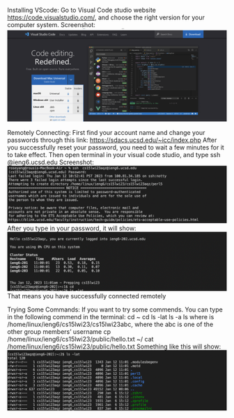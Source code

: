 Installing VScode: Go to Visual Code studio website  https://code.visualstudio.com/, and choose the right version for your computer system. 
Screenshot: ![Image](https://github.com/yiy013079/cse15l-lab-reports/blob/16daa6e34b8ad23f317b0f69f7157f73ebd66d13/%E6%88%AA%E5%B1%8F2023-01-12%20%E4%B8%8A%E5%8D%8811.11.28.png)

Remotely Connecting: First find your account name and change your passwords through this link: https://sdacs.ucsd.edu/~icc/index.php
After you successfully reset your password, you need to wait a few minutes for it to take effect.
Then open terminal in your visual code studio, and type ssh  <your username>@ieng6.ucsd.edu
Screenshot: ![Image](https://github.com/yiy013079/cse15l-lab-reports/blob/main/%E6%88%AA%E5%B1%8F2023-01-12%20%E4%B8%8A%E5%8D%8811.19.29.png)
After you type in your password, it will show:
 ![Image](https://github.com/yiy013079/cse15l-lab-reports/blob/main/%E6%88%AA%E5%B1%8F2023-01-12%20%E4%B8%8A%E5%8D%8811.20.11.png)
That means you have successfully connected remotely

Trying Some Commands: If you want to try some commends. You can type in the following commend in the terminal:
cd ~
cd
ls -lat
ls -a
ls <directory> where <directory> is /home/linux/ieng6/cs15lwi23/cs15lwi23abc, where the abc is one of the other group members’ username
cp /home/linux/ieng6/cs15lwi23/public/hello.txt ~/
cat /home/linux/ieng6/cs15lwi23/public/hello.txt
Something like this will show:
 ![Image](https://github.com/yiy013079/cse15l-lab-reports/blob/main/%E6%88%AA%E5%B1%8F2023-01-12%20%E4%B8%8A%E5%8D%8811.23.30.png)



